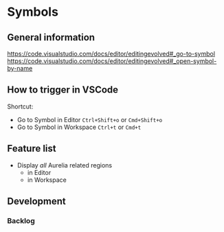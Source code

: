 # Symbols

## General information
https://code.visualstudio.com/docs/editor/editingevolved#_go-to-symbol
https://code.visualstudio.com/docs/editor/editingevolved#_open-symbol-by-name

## How to trigger in VSCode
Shortcut:
  - Go to Symbol in Editor `Ctrl+Shift+o` or `Cmd+Shift+o`
  - Go to Symbol in Workspace `Ctrl+t` or `Cmd+t`

## Feature list
- Display *all* Aurelia related regions
  - in Editor
  - in Workspace

## Development

### Backlog
